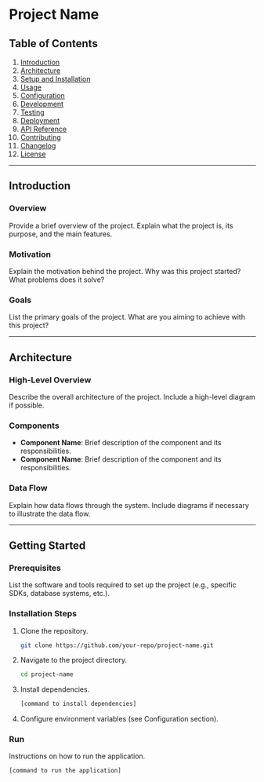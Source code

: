 # Project Name

## Table of Contents
1. [Introduction](#introduction)
2. [Architecture](#architecture)
3. [Setup and Installation](#setup-and-installation)
4. [Usage](#usage)
5. [Configuration](#configuration)
6. [Development](#development)
7. [Testing](#testing)
8. [Deployment](#deployment)
9. [API Reference](#api-reference)
10. [Contributing](#contributing)
11. [Changelog](#changelog)
12. [License](#license)

---

## Introduction
### Overview
Provide a brief overview of the project. Explain what the project is, its purpose, and the main features.

### Motivation
Explain the motivation behind the project. Why was this project started? What problems does it solve?

### Goals
List the primary goals of the project. What are you aiming to achieve with this project?

---

## Architecture
### High-Level Overview
Describe the overall architecture of the project. Include a high-level diagram if possible.

### Components
- **Component Name**: Brief description of the component and its responsibilities.
- **Component Name**: Brief description of the component and its responsibilities.

### Data Flow
Explain how data flows through the system. Include diagrams if necessary to illustrate the data flow.

---

## Getting Started
### Prerequisites
List the software and tools required to set up the project (e.g., specific SDKs, database systems, etc.).

### Installation Steps
1. Clone the repository.
    ```sh
    git clone https://github.com/your-repo/project-name.git
    ```
2. Navigate to the project directory.
    ```sh
    cd project-name
    ```
3. Install dependencies.
    ```sh
    [command to install dependencies]
    ```
4. Configure environment variables (see Configuration section).

### Run
Instructions on how to run the application.
```sh
[command to run the application]

